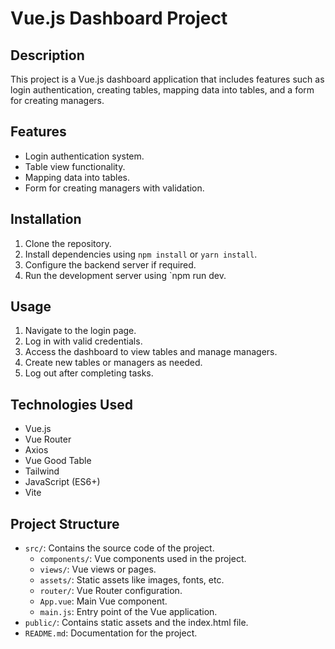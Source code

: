 # Vue.js Dashboard Project

## Description
This project is a Vue.js dashboard application that includes features such as login authentication, creating tables, mapping data into tables, and a form for creating managers.

## Features
- Login authentication system.
- Table view functionality.
- Mapping data into tables.
- Form for creating managers with validation.

## Installation
1. Clone the repository.
2. Install dependencies using `npm install` or `yarn install`.
3. Configure the backend server if required.
4. Run the development server using `npm run dev.

## Usage
1. Navigate to the login page.
2. Log in with valid credentials.
3. Access the dashboard to view tables and manage managers.
4. Create new tables or managers as needed.
5. Log out after completing tasks.

## Technologies Used
- Vue.js
- Vue Router
- Axios
- Vue Good Table
- Tailwind
- JavaScript (ES6+)
- Vite
## Project Structure
- `src/`: Contains the source code of the project.
  - `components/`: Vue components used in the project.
  - `views/`: Vue views or pages.
  - `assets/`: Static assets like images, fonts, etc.
  - `router/`: Vue Router configuration.
  - `App.vue`: Main Vue component.
  - `main.js`: Entry point of the Vue application.
- `public/`: Contains static assets and the index.html file.
- `README.md`: Documentation for the project.




